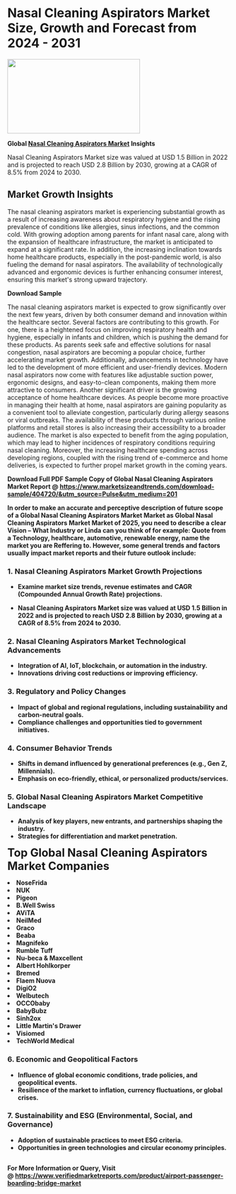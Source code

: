 <H1>Nasal Cleaning Aspirators Market Size, Growth and Forecast from 2024 - 2031</H1><img class="aligncenter size-medium wp-image-584254" src="https://thirdeyenews.in/wp-content/uploads/2024/09/Global-Market-Research-300x168.jpeg" alt="" width="300" height="168" /><p><strong>Global&nbsp;<a href="https://www.marketsizeandtrends.com/download-sample/404720/&amp;utm_source=Pulse&amp;utm_medium=201">Nasal Cleaning Aspirators Market</a> Insights</strong></p><p>Nasal Cleaning Aspirators Market size was valued at USD 1.5 Billion in 2022 and is projected to reach USD 2.8 Billion by 2030, growing at a CAGR of 8.5% from 2024 to 2030.</p><p><h2>Market Growth Insights</h2> <p>The nasal cleaning aspirators market is experiencing substantial growth as a result of increasing awareness about respiratory hygiene and the rising prevalence of conditions like allergies, sinus infections, and the common cold. With growing adoption among parents for infant nasal care, along with the expansion of healthcare infrastructure, the market is anticipated to expand at a significant rate. In addition, the increasing inclination towards home healthcare products, especially in the post-pandemic world, is also fueling the demand for nasal aspirators. The availability of technologically advanced and ergonomic devices is further enhancing consumer interest, ensuring this market's strong upward trajectory.</p> <p><strong>Download Sample</strong></p> <p>The nasal cleaning aspirators market is expected to grow significantly over the next few years, driven by both consumer demand and innovation within the healthcare sector. Several factors are contributing to this growth. For one, there is a heightened focus on improving respiratory health and hygiene, especially in infants and children, which is pushing the demand for these products. As parents seek safe and effective solutions for nasal congestion, nasal aspirators are becoming a popular choice, further accelerating market growth. Additionally, advancements in technology have led to the development of more efficient and user-friendly devices. Modern nasal aspirators now come with features like adjustable suction power, ergonomic designs, and easy-to-clean components, making them more attractive to consumers. Another significant driver is the growing acceptance of home healthcare devices. As people become more proactive in managing their health at home, nasal aspirators are gaining popularity as a convenient tool to alleviate congestion, particularly during allergy seasons or viral outbreaks. The availability of these products through various online platforms and retail stores is also increasing their accessibility to a broader audience. The market is also expected to benefit from the aging population, which may lead to higher incidences of respiratory conditions requiring nasal cleaning. Moreover, the increasing healthcare spending across developing regions, coupled with the rising trend of e-commerce and home deliveries, is expected to further propel market growth in the coming years.</p> <p><strong></p><p><span class=""><strong>Download Full PDF Sample Copy of Global Nasal Cleaning Aspirators Market Report</strong> @ <a href="https://www.marketsizeandtrends.com/download-sample/404720/&amp;utm_source=Pulse&amp;utm_medium=201" target="_blank">https://www.marketsizeandtrends.com/download-sample/404720/&amp;utm_source=Pulse&amp;utm_medium=201</a></span></p><p>In order to make an accurate and perceptive description of future scope of a Global&nbsp;Nasal Cleaning Aspirators Market Market as Global&nbsp;Nasal Cleaning Aspirators Market Market of 2025, you need to describe a clear Vision &ndash; What Industry or Linda can you think of for example: Quote from a Technology, healthcare, automotive, renewable energy, name the market you are Reffering to. However, some general trends and factors usually impact market reports and their future outlook include:</p><h3>1.&nbsp;<strong>Nasal Cleaning Aspirators Market Growth Projections</strong></h3><ul><li>Examine market size trends, revenue estimates and CAGR (Compounded Annual Growth Rate) projections.</li><li><p>Nasal Cleaning Aspirators Market size was valued at USD 1.5 Billion in 2022 and is projected to reach USD 2.8 Billion by 2030, growing at a CAGR of 8.5% from 2024 to 2030.</p></li></ul><h3>2.&nbsp;<strong>Nasal Cleaning Aspirators Market Technological Advancements</strong></h3><ul><li>Integration of AI, IoT, blockchain, or automation in the industry.</li><li>Innovations driving cost reductions or improving efficiency.</li></ul><h3>3.&nbsp;<strong>Regulatory and Policy Changes</strong></h3><ul><li>Impact of global and regional regulations, including sustainability and carbon-neutral goals.</li><li>Compliance challenges and opportunities tied to government initiatives.</li></ul><h3>4.&nbsp;<strong>Consumer Behavior Trends</strong></h3><ul><li>Shifts in demand influenced by generational preferences (e.g., Gen Z, Millennials).</li><li>Emphasis on eco-friendly, ethical, or personalized products/services.</li></ul><h3>5.&nbsp;<strong>Global Nasal Cleaning Aspirators Market Competitive Landscape</strong></h3><ul><li>Analysis of key players, new entrants, and partnerships shaping the industry.</li><li>Strategies for differentiation and market penetration.</li></ul><p data-pm-slice="1 1 []"><span style="color: inherit; font-family: inherit; font-size: 25px;">Top Global Nasal Cleaning Aspirators Market Companies</span></p><div class="" data-test-id=""><p><li>NoseFrida</li><li> NUK</li><li> Pigeon</li><li> B.Well Swiss</li><li> AViTA</li><li> NeilMed</li><li> Graco</li><li> Beaba</li><li> Magnifeko</li><li> Rumble Tuff</li><li> Nu-beca & Maxcellent</li><li> Albert Hohlkorper</li><li> Bremed</li><li> Flaem Nuova</li><li> DigiO2</li><li> Welbutech</li><li> OCCObaby</li><li> BabyBubz</li><li> Sinh2ox</li><li> Little Martin's Drawer</li><li> Visiomed</li><li> TechWorld Medical</li></p></div><h3>6.&nbsp;<strong>Economic and Geopolitical Factors</strong></h3><ul><li>Influence of global economic conditions, trade policies, and geopolitical events.</li><li>Resilience of the market to inflation, currency fluctuations, or global crises.</li></ul><h3>7.&nbsp;<strong>Sustainability and ESG (Environmental, Social, and Governance)</strong></h3><ul><li>Adoption of sustainable practices to meet ESG criteria.</li><li>Opportunities in green technologies and circular economy principles.</li></ul><h2><strong style="font-size: 14px;">For More Information or Query, Visit @&nbsp;</strong><a style="background-color: #ffffff; font-size: 14px;" href="https://www.marketsizeandtrends.com/report/nasal-cleaning-aspirators-market/" target="_blank">https://www.verifiedmarketreports.com/product/airport-passenger-boarding-bridge-market</a></h2>
